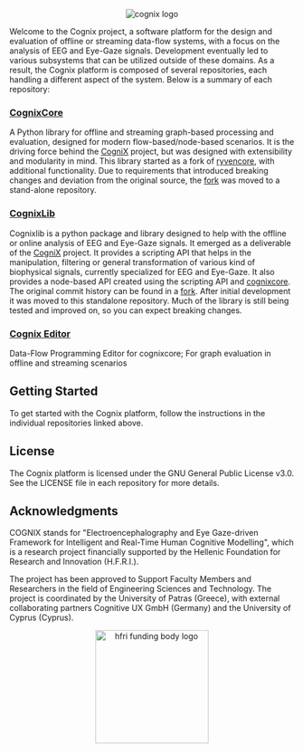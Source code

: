 <p align="center">
<picture>
  <source media="(prefers-color-scheme: dark)" srcset="https://github.com/CogniX-UP/CogniX-UP/assets/136436261/99843624-b6c8-4656-8f3f-87129239a2bb">
  <source media="(prefers-color-scheme: light)" srcset="https://github.com/CogniX-UP/CogniX-UP/assets/136436261/59b85295-2208-429f-bb54-1939b683ad92">
  <img alt="cognix logo" src="https://github.com/CogniX-UP/CogniX-UP/assets/136436261/59b85295-2208-429f-bb54-1939b683ad92">
</picture>
</p>

Welcome to the Cognix project, a software platform for the design and evaluation of offline or streaming data-flow systems, with a focus on the analysis of EEG and Eye-Gaze signals. Development eventually led to various subsystems that can be utilized outside of these domains. As a result, the Cognix platform is composed of several repositories, each handling a different aspect of the system. Below is a summary of each repository:

### [CognixCore](https://github.com/CogniX-Up/cognixcore)

A Python library for offline and streaming graph-based processing and evaluation, designed for modern flow-based/node-based scenarios. It is the driving force behind the [CogniX](http://cognix.gr) project, but was designed with extensibility and modularity in mind. This library started as a fork of [ryvencore](https://github.com/leon-thomm/ryvencore), with additional functionality. Due to requirements that introduced breaking changes and deviation from the original source, the [fork](https://github.com/HeftyCoder/ryvencore/tree/cognix) was moved to a stand-alone repository.

### [CognixLib](https://github.com/CogniX-Up/cognixlib)

Cognixlib is a python package and library designed to help with the offline or online analysis of EEG and Eye-Gaze signals. It emerged as a deliverable of the [CogniX](http://www.cognix.gr) project. It provides a scripting API that helps in the manipulation, filtering or general transformation of various kind of biophysical signals, currently specialized for EEG and Eye-Gaze. It also provides a node-based API created using the scripting API and [cognixcore](https://github.com/CogniX-Up/cognixcore). The original commit history can be found in a [fork](https://github.com/HeftyCoder/Ryven/tree/cognix). After initial development it was moved to this standalone repository. Much of the library is still being tested and improved on, so you can expect breaking changes.

### [Cognix Editor](https://github.com/CogniX-Up/cognix-editor)

Data-Flow Programming Editor for cognixcore; For graph evaluation in offline and streaming scenarios 

## Getting Started

To get started with the Cognix platform, follow the instructions in the individual repositories linked above.

## License

The Cognix platform is licensed under the GNU General Public License v3.0. See the LICENSE file in each repository for more details.

## Acknowledgments 

COGNIX stands for "Electroencephalography and Eye Gaze-driven Framework for Intelligent and Real-Time Human Cognitive Modelling", which is a research project financially supported by the Hellenic Foundation for Research and Innovation (H.F.R.I.).

The project has been approved to Support Faculty Members and Researchers in the field of Engineering Sciences and Technology. The project is coordinated by the University of Patras (Greece), with external collaborating partners Cognitive UX GmbH (Germany) and the University of Cyprus (Cyprus). 

<p align="center">
<img alt="hfri funding body logo" width="200px" src="https://github.com/CogniX-UP/CogniX-UP/assets/136436261/fb96eb51-dc2e-4b4e-b208-e843b8ca6899" />
</p>


